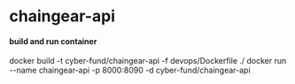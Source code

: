 # chaingear-api

#### build and run container
   docker build -t cyber-fund/chaingear-api -f devops/Dockerfile ./
   docker run --name chaingear-api -p 8000:8090 -d cyber-fund/chaingear-api